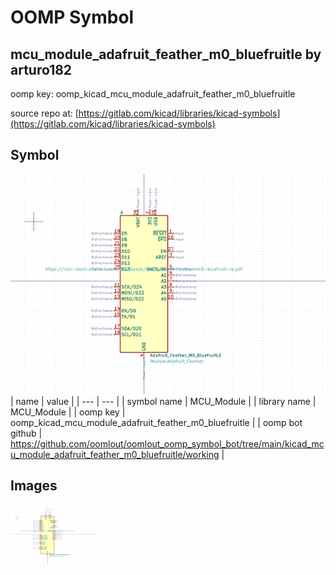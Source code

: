 # OOMP Symbol  
## mcu_module_adafruit_feather_m0_bluefruitle  by arturo182  
  
oomp key: oomp_kicad_mcu_module_adafruit_feather_m0_bluefruitle  
  
source repo at: [https://gitlab.com/kicad/libraries/kicad-symbols](https://gitlab.com/kicad/libraries/kicad-symbols)  
## Symbol  
  
[![working.png](working_600.png)](working.png)  
| name | value | 
| --- | --- | 
| symbol name | MCU_Module | 
| library name | MCU_Module | 
| oomp key | oomp_kicad_mcu_module_adafruit_feather_m0_bluefruitle | 
| oomp bot github | https://github.com/oomlout/oomlout_oomp_symbol_bot/tree/main/kicad_mcu_module_adafruit_feather_m0_bluefruitle/working | 
## Images  
  
[![working.png](working_140.png)](working.png)  

